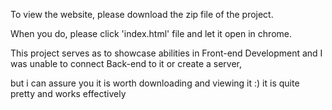 To view the website, please download the zip file of the project.

When you do, please click 'index.html' file and let it open in chrome.

This project serves as to showcase abilities in Front-end Development and I was unable to connect Back-end to it or create a server, 

but i can assure you it is worth downloading and viewing it :) it is quite pretty and works effectively

